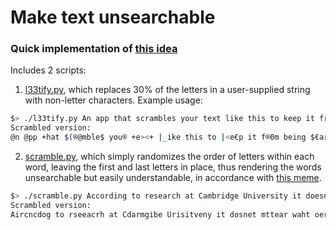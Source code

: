 # Make text unsearchable

### Quick implementation of [this idea](https://www.reddit.com/r/Lightbulb/comments/6vw75m)

Includes 2 scripts:

1. [l33tify.py](l33tify.py), which replaces 30% of the letters in a user-supplied string with non-letter characters. Example usage:

```bash
$> ./l33tify.py An app that scrambles your text like this to keep it from being searchable
Scrambled version:
@n @pp +hat $(®@mble$ you® +e><+ |_ike this to |<e€p it f®0m being $€archable
```

2. [scramble.py](scramble.py), which simply randomizes the order of letters within each word, leaving the first and last letters in place, thus rendering the words unsearchable but easily understandable, in accordance with [this meme](http://knowyourmeme.com/memes/aoccdrnig-to-rscheearch).

```bash
$> ./scramble.py According to research at Cambridge University it doesnt matter what order the letters in a word are
Scrambled version:
Aircncdog to rseeacrh at Cdarmgibe Urisitveny it dosnet mttear waht oerdr the lretets in a wrod are
```
